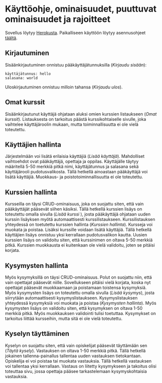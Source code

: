 # Käyttöohje, ominaisuudet, puuttuvat ominaisuudet ja rajoitteet 
Sovellus löytyy [Herokusta](https://kurssikysely18.herokuapp.com/). Paikalliseen käyttöön löytyy asennusohjeet [täältä](https://github.com/idaliisa/kurssikysely/blob/master/documentation/asennusohje.md).

## Kirjautuminen
Sisäänkirjautuminen onnistuu pääkäyttäjätunnuksilla (_Kirjaudu sisään_):
```
käyttäjätunnus: hello
salasana: world
```

Uloskirjautuminen onnistuu milloin tahansa (_Kirjaudu ulos_). 

## Omat kurssit 
Sisäänkirjautunut käyttäjä ohjataan aluksi omien kurssien listaukseen (_Omat kurssit_). Listauksesta on tarkoitus päästä kurssikohtaiselle sivulle, joka vaihtelee käyttäjäroolin mukaan, mutta toiminnallisuutta ei ole vielä toteutettu.

## Käyttäjien hallinta
Järjestelmään voi lisätä erilaisia käyttäjiä (_Lisää käyttäjä_). Mahdolliset vaihtoehdot ovat pääkäyttäjä, opettaja ja oppilas. Käyttäjälle täytyy määritellä 5-50 merkkiä pitkä nimi, käyttäjätunnus ja salasana sekä käyttäjärooli pudotusvalikosta. Tällä hetkellä ainoastaan pääkäyttäjä voi lisätä käyttäjiä. Muokkaus- ja poistotoiminnallisuutta ei ole toteutettu.

## Kurssien hallinta
Kursseilla on täysi CRUD-ominaisuus, joka on suojattu siten, että vain pääkäyttäjät pääsevät siihen käsiksi. Tällä hetkellä kurssien lisäys on toteutettu omalla sivulla (_Lisää kurssi_ ), josta pääkäyttäjä ohjataan uuden kurssin lisäyksen myötä automaattisesti kurssilistaukseen. Kurssilistauksen yhteydessä on toetutettu kurssien hallinta (_Kurssien hallinta_). Kursseja voi muokata ja poistaa. Lisäksi kurssille voidaan lisätä käyttäjiä. Tällä hetkellä käyttäjien lisäys onnistuu yksi kerrallaan pudotusvalikon kautta. Uusien kurssien lisäys on validoitu siten, että kurssinimen on oltava 5-50 merkkiä pitkä. Kurssien muokkausta ei kuitenkaan ole vielä validoitu, joten se pitäisi korjata.

## Kysymysten hallinta
Myös kysymyksillä on täysi CRUD-ominaisuus. Polut on suojattu niin, että vain opettajat pääsevät niille. Sovellukseen pitäisi vielä korjata, koska nyt opettajat pääsevät muokkaamaan ja poistamaan toistensa kysymyksiä. Myös kysymysten lisäys on toteutettu omalla sivulla (_Lisää kysymys_), josta siirrytään automaattisesti kysymyslistaukseen. Kysymyslistauksen yhteydessä kysymyksiä voi muokata ja poistaa (_Kysymysten hallinta_). Myös kysymysten lisäys on validoitu siten, että kysymyksen on oltava 1-50 merkkiä pitkä. Myös muokkauksen validointi tulisi toetuttaa. Kysymykset on tarkoitus liittää kursseihin, mutta sitä ei ole vielä toteutettu.

## Kyselyn täyttäminen
Kyselyn on suojattu siten, että vain opiskelijat pääsevät täyttämään sen (_Täytä kysely_). Vastauksen on oltava 1-50 merkkiä pitkä. Tällä hetkellä jokainen tallenna-painallus tallentaa uuden vastauksen tietokantaan. Opiskelija ei voi poistaa tai muokata vastauksia. Tällä hetkellä vastauksen voi tallentaa yksi kerrallaan. Vastaus on liitetty kysymykseen ja takoitus olisi toteuttaa sivu, jossa opettaja pääsee tarkastelemaan kysymyskohtaisia vastauksia.